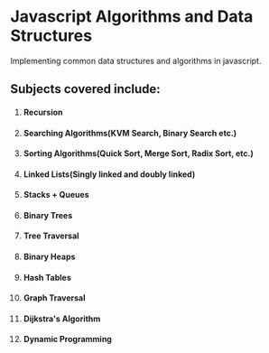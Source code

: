 # Javascript Algorithms and Data Structures

Implementing common data structures and algorithms in javascript.

##  Subjects covered include:

1. #### Recursion

2. #### Searching Algorithms(KVM Search, Binary Search etc.)

3. #### Sorting Algorithms(Quick Sort, Merge Sort, Radix Sort, etc.)

4. #### Linked Lists(Singly linked and doubly linked)

5. #### Stacks + Queues

6. #### Binary Trees

7. #### Tree Traversal

8. #### Binary Heaps

9. #### Hash Tables

10. #### Graph Traversal

11. #### Dijkstra's Algorithm

12. #### Dynamic Programming
